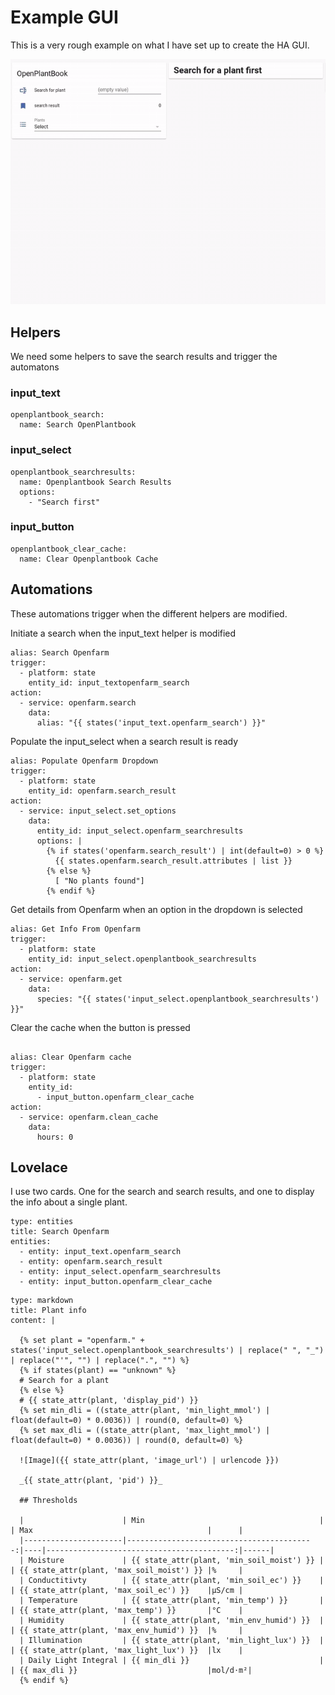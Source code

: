 # Example GUI

This is a very rough example on what I have set up to create the HA GUI.

![Example](../images/openplantbook.gif)


## Helpers

We need some helpers to save the search results and trigger the automatons

### input_text
```
openplantbook_search:
  name: Search OpenPlantbook
```

### input_select
```
openplantbook_searchresults:
  name: Openplantbook Search Results
  options:
    - "Search first"
```
### input_button
```
openplantbook_clear_cache:
  name: Clear Openplantbook Cache
```

## Automations

These automations trigger when the different helpers are modified.

Initiate a search when the input_text helper is modified

```
alias: Search Openfarm
trigger:
  - platform: state
    entity_id: input_textopenfarm_search
action:
  - service: openfarm.search
    data:
      alias: "{{ states('input_text.openfarm_search') }}"

```

Populate the input_select when a search result is ready

```
alias: Populate Openfarm Dropdown
trigger:
  - platform: state
    entity_id: openfarm.search_result
action:
  - service: input_select.set_options
    data:
      entity_id: input_select.openfarm_searchresults
      options: |
        {% if states('openfarm.search_result') | int(default=0) > 0 %}
          {{ states.openfarm.search_result.attributes | list }}
        {% else %}
          [ "No plants found"]
        {% endif %}

```

Get details from Openfarm when an option in the dropdown is selected

```
alias: Get Info From Openfarm
trigger:
  - platform: state
    entity_id: input_select.openplantbook_searchresults
action:
  - service: openfarm.get
    data:
      species: "{{ states('input_select.openplantbook_searchresults') }}"

```

Clear the cache when the button is pressed

```

alias: Clear Openfarm cache
trigger:
  - platform: state
    entity_id:
      - input_button.openfarm_clear_cache
action:
  - service: openfarm.clean_cache
    data:
      hours: 0
```



## Lovelace

I use two cards.  One for the search and search results, and one to display the info about a single plant.

```
type: entities
title: Search Openfarm
entities:
  - entity: input_text.openfarm_search
  - entity: openfarm.search_result
  - entity: input_select.openfarm_searchresults
  - entity: input_button.openfarm_clear_cache
```

```
type: markdown
title: Plant info
content: |

  {% set plant = "openfarm." + states('input_select.openplantbook_searchresults') | replace(" ", "_") | replace("'", "") | replace(".", "") %}
  {% if states(plant) == "unknown" %}
  # Search for a plant
  {% else %}
  # {{ state_attr(plant, 'display_pid') }}
  {% set min_dli = ((state_attr(plant, 'min_light_mmol') | float(default=0) * 0.0036)) | round(0, default=0) %}
  {% set max_dli = ((state_attr(plant, 'max_light_mmol') | float(default=0) * 0.0036)) | round(0, default=0) %}

  ![Image]({{ state_attr(plant, 'image_url') | urlencode }})

  _{{ state_attr(plant, 'pid') }}_

  ## Thresholds

  |                      | Min                                       |    | Max                                       |      |
  |----------------------|------------------------------------------:|----|------------------------------------------:|------|
  | Moisture             | {{ state_attr(plant, 'min_soil_moist') }} |    | {{ state_attr(plant, 'max_soil_moist') }} |%     |
  | Conductitivty        | {{ state_attr(plant, 'min_soil_ec') }}    |    | {{ state_attr(plant, 'max_soil_ec') }}    |μS/cm |
  | Temperature          | {{ state_attr(plant, 'min_temp') }}       |    | {{ state_attr(plant, 'max_temp') }}       |°C    |
  | Humidity             | {{ state_attr(plant, 'min_env_humid') }}  |    | {{ state_attr(plant, 'max_env_humid') }}  |%     |
  | Illumination         | {{ state_attr(plant, 'min_light_lux') }}  |    | {{ state_attr(plant, 'max_light_lux') }}  |lx    |
  | Daily Light Integral | {{ min_dli }}                             |    | {{ max_dli }}                             |mol/d⋅m²|
  {% endif %}
```
